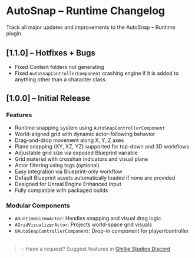 # AutoSnap – Runtime Changelog

Track all major updates and improvements to the AutoSnap – Runtime plugin.

<div style="margin-top: 2rem;"></div>

## [1.1.0] – Hotfixes + Bugs

- Fixed Content folders not generating
- Fixed `AutoSnapControllerComponent` crashing engine if it is added to anything other than a character class.

## [1.0.0] – Initial Release

### Features

- Runtime snapping system using `AutoSnapControllerComponent`
- World-aligned grid with dynamic actor-following behavior
- Drag-and-drop movement along X, Y, Z axes
- Plane snapping (XY, XZ, YZ) supported for top-down and 3D workflows
- Adjustable grid size via exposed Blueprint variable
- Grid material with crosshair indicators and visual plane
- Actor filtering using tags (optional)
- Easy integration via Blueprint-only workflow
- Default Blueprint assets automatically loaded if none are provided
- Designed for Unreal Engine Enhanced Input
- Fully compatible with packaged builds

### Modular Components

- `ARuntimeGizmoActor`: Handles snapping and visual drag logic
- `AGridVisualizerActor`: Projects world-space grid visuals
- `UAutoSnapControllerComponent`: Drop-in component for player/controller

<div style="margin-top: 2rem;"></div>

> 💡 Have a request? Suggest features in [Ghillie Studios Discord](https://discord.gg/6xmYHNKk)
